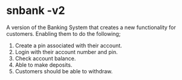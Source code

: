 # snbank -v2
A version of the Banking System that creates a new functionality for customers.
Enabling them to do the following;
1. Create a pin associated with their account.
2. Login with their account number and pin.
3. Check account balance.
4. Able to make deposits.
5. Customers should be able to withdraw.
